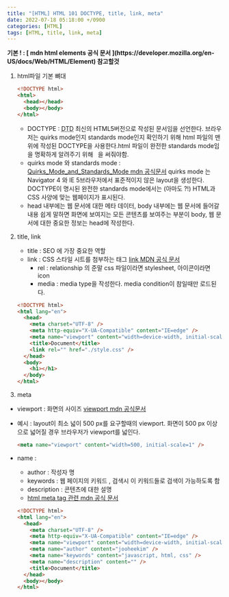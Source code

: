 ```yaml
---
title: "[HTML] HTML 101 DOCTYPE, title, link, meta"
date: 2022-07-18 05:18:00 +/0900
categories: [HTML]
tags: [HTML, title, link, meta]
---
```


<strong>
	기본 ! : [ mdn html elements 공식 문서 ](https://developer.mozilla.org/en-US/docs/Web/HTML/Element) 참고할것 
</strong>

1. html파일 기본 뼈대

   ```html
   <!DOCTYPE html>
   <html>
     <head></head>
     <body></body>
   </html>
   ```

   - DOCTYPE : <abbr title="Document Type Declaration">DTD</abbr> 최신의 HTML5버전으로 작성된 문서임을 선언한다. 브라우저는 quirks mode인지 standards mode인지 확인하기 위해 html 파일의 맨 위에 작성된 DOCTYPE을 사용한다.html 파일이 완전한 standards mode임을 명확하게 알려주기 위해 <code> <!DOCTYPE html></code>을 써줘야함.
   - quirks mode 와 standards mode : [Quirks_Mode_and_Standards_Mode mdn 공식문서](https://developer.mozilla.org/en-US/docs/Web/HTML/Quirks_Mode_and_Standards_Mode)
     quirks mode 는 Navigator 4 와 IE 5브라우저에서 표준적이지 않은 layout을 생성한다. DOCTYPE이 명시된 완전한 standards mode에서는 (아마도 ?!) HTML과 CSS 사양에 맞는 웹페이지가 표시된다.
   - head 내부에는 웹 문서에 대한 메타 데이터, body 내부에는 웹 문서에 들어갈 내용 쉽게 말하면 화면에 보여지는 모든 콘텐츠를 보여주는 부분이 body, 웹 문서에 대한 중요한 정보는 head에 작성한다.

2. title, link

   - title : SEO 에 가장 중요한 역할
   - link : CSS 스타일 시트를 첨부하는 태그 [link MDN 공식 문서](https://developer.mozilla.org/en-US/docs/Web/HTML/Element/link)
     - rel : relationship 의 준말 css 파일이라면 stylesheet, 아이콘이라면 icon
     - media : media type을 작성한다. media condition이 참일때만 로드된다.

   ```html
   <!DOCTYPE html>
   <html lang="en">
     <head>
       <meta charset="UTF-8" />
       <meta http-equiv="X-UA-Compatible" content="IE=edge" />
       <meta name="viewport" content="width=device-width, initial-scale=1.0" />
       <title>Document</title>
       <link rel="" href="./style.css" />
     </head>
     <body>
       <h1></h1>
     </body>
   </html>
   ```

3. meta

- viewport : 화면의 사이즈 [viewport mdn 공식문서](https://developer.mozilla.org/en-US/docs/Web/HTML/Viewport_meta_tag)
- 예시 : layout이 최소 넓이 500 px를 요구할때의 viewport. 화면이 500 px 이상으로 넓어질 경우 브라우저가 viewport를 넓인다.

  ```html
  <meta name="viewport" content="width=500, initial-scale=1" />
  ```

- name :

  - author : 작성자 명
  - keywords : 웹 페이지의 키워드 , 검색시 이 키워드들로 검색이 가능하도록 함
  - description : 콘텐츠에 대한 설명
  - [html meta tag 관련 mdn 공식 문서](https://developer.mozilla.org/en-US/docs/Web/HTML/Element/meta)

  ```html
  <!DOCTYPE html>
  <html lang="en">
    <head>
      <meta charset="UTF-8" />
      <meta http-equiv="X-UA-Compatible" content="IE=edge" />
      <meta name="viewport" content="width=device-width, initial-scale=1.0" />
      <meta name="author" content="jooheekim" />
      <meta name="keywords" content="javascript, html, css" />
      <meta name="description" content="" />
      <title>Document</title>
    </head>
    <body></body>
  </html>
  ```
